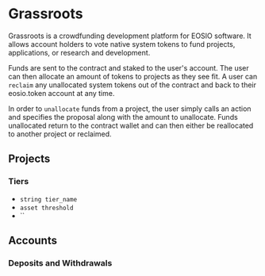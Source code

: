 # Grassroots

Grassroots is a crowdfunding development platform for EOSIO software. It allows account holders to vote native system tokens to fund projects, applications, or research and development.

Funds are sent to the contract and staked to the user's account. The user can then allocate an amount of tokens to projects as they see fit. A user can `reclaim` any unallocated system tokens out of the contract and back to their eosio.token account at any time.

In order to `unallocate` funds from a project, the user simply calls an action and specifies the proposal along with the amount to unallocate. Funds unallocated return to the contract wallet and can then either be reallocated to another project or reclaimed.

## Projects



### Tiers

* `string tier_name`
* `asset threshold`
* ``

## Accounts



### Deposits and Withdrawals


